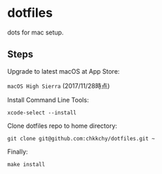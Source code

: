 # dotfiles

dots for mac setup.

## Steps

Upgrade to latest macOS at App Store:

`macOS High Sierra` (2017/11/28時点)

Install Command Line Tools:

```
xcode-select --install
```

Clone dotfiles repo to home directory:

```
git clone git@github.com:chkkchy/dotfiles.git ~
```

Finally:

```
make install
```
